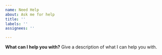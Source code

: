 ```yaml
---
name: Need Help
about: Ask me for help
title: ''
labels: ''
assignees: ''

---
```


**What can I help you with?**
Give a description of what I can help you with.
